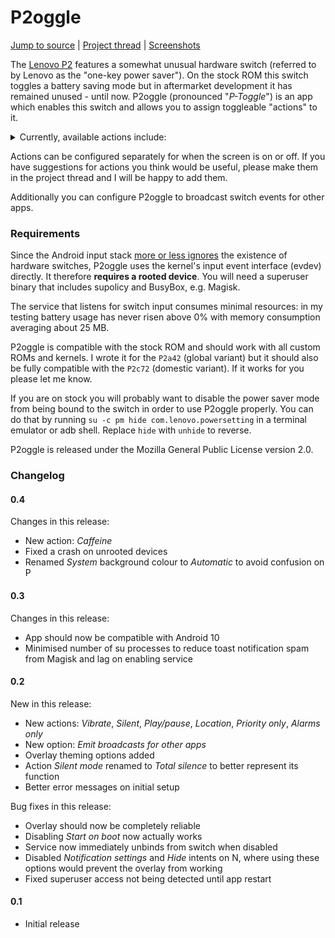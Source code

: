 # P2oggle
[Jump to source](app/src/main/java/eu/biqqles/p2oggle/) | [Project thread](https://forum.xda-developers.com/devdb/project/?id=34190) | [Screenshots](https://forum.xda-developers.com/devdb/project/?id=34190#screenshots)

The [Lenovo P2](https://en.wikipedia.org/wiki/Lenovo_P2) features a somewhat unusual hardware switch (referred to by Lenovo as the "one-key power saver"). On the stock ROM this switch toggles a battery saving mode but in aftermarket development it has remained unused - until now. P2oggle (pronounced "*P-Toggle*") is an app which enables this switch and allows you to assign toggleable "actions" to it.

<details>
  <summary>Currently, available actions include:</summary>

  - Flashlight
  - Battery saver
  - Aeroplane mode
  - Wi-Fi
  - Mobile data
  - Bluetooth
  - NFC
  - Location
  - Silent
  - Vibrate
  - Alarms only
  - Priority only
  - Total silence
  - Play/pause
  - Caffeine

</details>

Actions can be configured separately for when the screen is on or off. If you have suggestions for actions you think would be useful, please make them in the project thread and I will be happy to add them.

Additionally you can configure P2oggle to broadcast switch events for other apps.

### Requirements

Since the Android input stack [more or less ignores](https://source.android.com/devices/input#understanding-hid-usages-and-event-codes) the existence of hardware switches, P2oggle uses the kernel's input event interface (evdev) directly. It therefore **requires a rooted device**. You will need a superuser binary that includes supolicy and BusyBox, e.g. Magisk.

The service that listens for switch input consumes minimal resources: in my testing battery usage has never risen above 0% with memory consumption averaging about 25 MB.

P2oggle is compatible with the stock ROM and should work with all custom ROMs and kernels. I wrote it for the `P2a42` (global variant) but it should also be fully compatible with the `P2c72` (domestic variant). If it works for you please let me know.

If you are on stock you will probably want to disable the power saver mode from being bound to the switch in order to use P2oggle properly. You can do that by running `su -c pm hide com.lenovo.powersetting` in a terminal emulator or adb shell. Replace `hide` with `unhide` to reverse.

P2oggle is released under the Mozilla General Public License version 2.0.

### Changelog
#### 0.4
Changes in this release:

- New action: *Caffeine*
- Fixed a crash on unrooted devices
- Renamed *System* background colour to *Automatic* to avoid confusion on P

#### 0.3
Changes in this release:

- App should now be compatible with Android 10
- Minimised number of su processes to reduce toast notification spam from Magisk and lag on enabling service

#### 0.2
New in this release:

- New actions: *Vibrate*, *Silent*, *Play/pause*, *Location*, *Priority only*, *Alarms only*
- New option: *Emit broadcasts for other apps*
- Overlay theming options added
- Action *Silent mode* renamed to *Total silence* to better represent its function
- Better error messages on initial setup

Bug fixes in this release:

- Overlay should now be completely reliable
- Disabling *Start on boot* now actually works
- Service now immediately unbinds from switch when disabled
- Disabled *Notification settings* and *Hide* intents on N, where using these options would prevent the overlay from working
- Fixed superuser access not being detected until app restart

#### 0.1
- Initial release